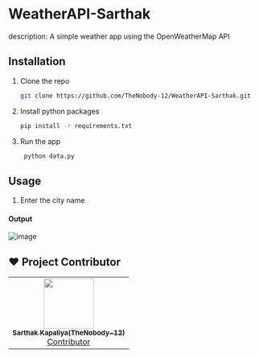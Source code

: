 # WeatherAPI-Sarthak

description: A simple weather app using the OpenWeatherMap API

## Installation

1. Clone the repo
   ```sh
   git clone https://github.com/TheNobody-12/WeatherAPI-Sarthak.git
    ```
2. Install python packages
   ```sh
   pip install -r requirements.txt
   ```
3. Run the app
   ```sh
    python data.py
    ```

## Usage

1. Enter the city name

#### Output
![image](https://github.com/TheNobody-12/WeatherAPI-Sarthak/assets/75840118/05db8b32-d12f-4d37-811c-67c7a3d69565)

## ❤️ Project Contributor

<table>
	<tr>
		<td align="center">
			<a href="https://github.com/TheNobody-12">
				<img src="https://user-images.githubusercontent.com/75840118/210078270-64c36621-56e4-4cd8-beb6-bcfcb949fe3d.jpg" width="100px" alt="" /> 
				<br /> <sub><b>Sarthak Kapaliya(TheNobody-12)</b></sub>
			</a>
			<br /> <a href="https://github.com/TheNobody-12"> 
		Contributor
	    </a>
		</td>
	</tr>
</table>
